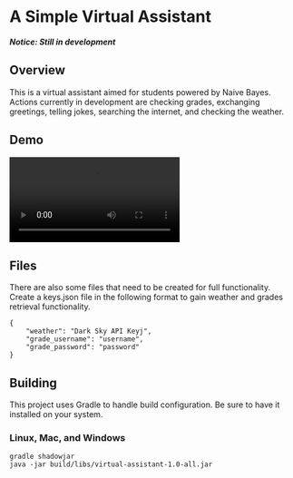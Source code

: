 # A Simple Virtual Assistant

***Notice: Still in development***

## Overview
This is a virtual assistant aimed for students powered by Naive Bayes.
Actions currently in development are checking grades, exchanging greetings, telling jokes,
searching the internet, and checking the weather.

## Demo
![Simple Demo](/assets/Messaging_Demo.webm)

## Files
There are also some files that need to be created for full functionality.
Create a keys.json file in the following format to gain weather and grades retrieval functionality.
```
{
    "weather": "Dark Sky API Keyj",
    "grade_username": "username",
    "grade_password": "password"
}
```

## Building

This project uses Gradle to handle build configuration. Be sure to have it installed on your system.

### Linux, Mac, and Windows
```
gradle shadowjar
java -jar build/libs/virtual-assistant-1.0-all.jar
```